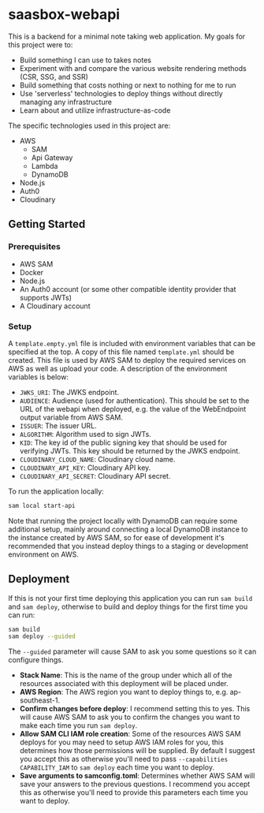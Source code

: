 # saasbox-webapi

This is a backend for a minimal note taking web application. My goals for this project were to:

* Build something I can use to takes notes
* Experiment with and compare the various website rendering methods (CSR, SSG, and SSR)
* Build something that costs nothing or next to nothing for me to run
* Use 'serverless' technologies to deploy things without directly managing any infrastructure
* Learn about and utilize infrastructure-as-code

The specific technologies used in this project are:

* AWS 
  * SAM
  * Api Gateway
  * Lambda
  * DynamoDB
* Node.js
* Auth0
* Cloudinary

## Getting Started

### Prerequisites

* AWS SAM
* Docker
* Node.js
* An Auth0 account (or some other compatible identity provider that supports JWTs)
* A Cloudinary account

### Setup

A `template.empty.yml` file is included with environment variables that can be specified at the top. A copy of this file named `template.yml` should be created. This file is used by AWS SAM to deploy the required services on AWS as well as upload your code. A description of the environment variables is below:

* `JWKS_URI`: The JWKS endpoint.
* `AUDIENCE`: Audience (used for authentication). This should be set to the URL of the webapi when deployed, e.g. the value of the WebEndpoint output variable from AWS SAM.
* `ISSUER`: The issuer URL.
* `ALGORITHM`: Algorithm used to sign JWTs.
* `KID`: The key id of the public signing key that should be used for verifying JWTs. This key should be returned by the JWKS endpoint.
* `CLOUDINARY_CLOUD_NAME`: Cloudinary cloud name.
* `CLOUDINARY_API_KEY`: Cloudinary API key.
* `CLOUDINARY_API_SECRET`: Cloudinary API secret.

To run the application locally:

```bash
sam local start-api
```

Note that running the project locally with DynamoDB can require some additional setup, mainly around connecting a local DynamoDB instance to the instance created by AWS SAM, so for ease of development it's recommended that you instead deploy things to a staging or development environment on AWS.

## Deployment

If this is not your first time deploying this application you can run `sam build` and `sam deploy`, otherwise to build and deploy things for the first time you can run:

```bash
sam build
sam deploy --guided
```

The `--guided` parameter will cause SAM to ask you some questions so it can configure things.

* **Stack Name**: This is the name of the group under which all of the resources associated with this deployment will be placed under.
* **AWS Region**: The AWS region you want to deploy things to, e.g. ap-southeast-1.
* **Confirm changes before deploy**: I recommend setting this to yes. This will cause AWS SAM to ask you to confirm the changes you want to make each time you run `sam deploy`.
* **Allow SAM CLI IAM role creation**: Some of the resources AWS SAM deploys for you may need to setup AWS IAM roles for you, this determines how those permissions will be supplied. By default I suggest you accept this as otherwise you'll need to pass `--capabilities CAPABILITY_IAM` to `sam deploy` each time you want to deploy.
* **Save arguments to samconfig.toml**: Determines whether AWS SAM will save your answers to the previous questions. I recommend you accept this as otherwise you'll need to provide this parameters each time you want to deploy.